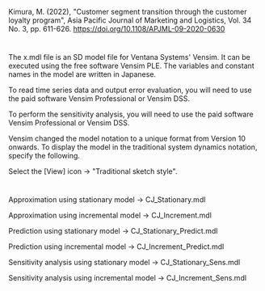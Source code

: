 Kimura, M. (2022), "Customer segment transition through the customer loyalty program", Asia Pacific Journal of Marketing and Logistics, Vol. 34 No. 3, pp. 611-626. https://doi.org/10.1108/APJML-09-2020-0630 

#
The x.mdl file is an SD model file for Ventana Systems' Vensim. It can be executed using the free software Vensim PLE. The variables and constant names in the model are written in Japanese.

To read time series data and output error evaluation, you will need to use the paid software Vensim Professional or Vensim DSS.

To perform the sensitivity analysis, you will need to use the paid software Vensim Professional or Vensim DSS.

Vensim changed the model notation to a unique format from Version 10 onwards. To display the model in the traditional system dynamics notation, specify the following.

Select the [View] icon → "Traditional sketch style".

#
Approximation using stationary model -> CJ_Stationary.mdl

Approximation using incremental model -> CJ_Increment.mdl

Prediction using stationary model -> CJ_Stationary_Predict.mdl

Prediction using incremental model -> CJ_Increment_Predict.mdl

Sensitivity analysis using stationary model -> CJ_Stationary_Sens.mdl

Sensitivity analysis using incremental model -> CJ_Increment_Sens.mdl
